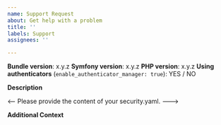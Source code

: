 ```yaml
---
name: Support Request
about: Get help with a problem
title: ''
labels: Support
assignees: ''

---
```


<!--
Please check the troubleshooting guide first: https://github.com/scheb/2fa/blob/5.x/doc/troubleshooting.md
-->

**Bundle version**: x.y.z
**Symfony version**: x.y.z
**PHP version**: x.y.z
**Using authenticators** (`enable_authenticator_manager: true`): YES / NO

**Description**
<!--
Please describe what you're trying to do and where you're getting stuck. Which approaches did you try out so far?
If you used the troubleshooting guide, how far did you reach and what did you discover?
-->

<--
Please provide the content of your security.yaml.
--->

**Additional Context**
<!-- Optional: Any other context to help understanding the problem: your bundle and security configuration, log messages, screenshots, etc. -->
